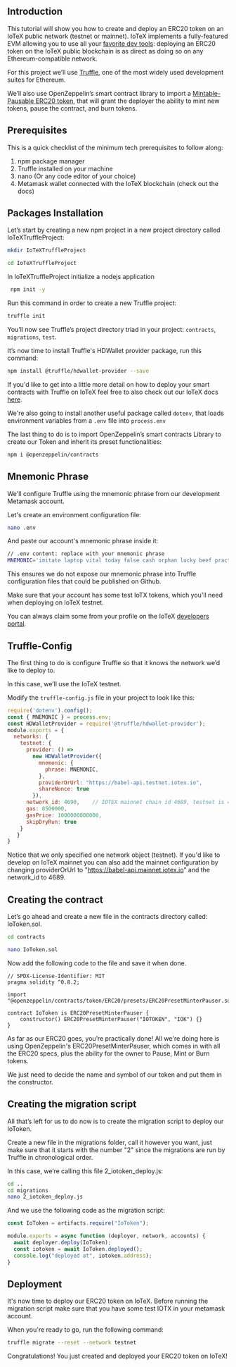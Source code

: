 ## Introduction
This tutorial will show you how to create and deploy an ERC20 token on an IoTeX public network (testnet or mainnet). 
IoTeX implements a fully-featured EVM allowing you to use all your [favorite dev tools](https://docs.iotex.io/dapp-development/web3-development): deploying an ERC20 token on the IoTeX public blockchain is as direct as doing so on any Ethereum-compatible network. 

For this project we’ll use [Truffle](https://trufflesuite.com/), one of the most widely used development suites for Ethereum. 

We’ll also use OpenZeppelin’s smart contract library to import a [Mintable-Pausable ERC20 token](https://github.com/OpenZeppelin/openzeppelin-contracts/blob/master/contracts/token/ERC20/presets/ERC20PresetMinterPauser.sol), that will grant the deployer the ability to mint new tokens, pause the contract, and burn tokens. 

## Prerequisites
This is a quick checklist of the minimum tech prerequisites to follow along: 
1. npm package manager
2. Truffle installed on your machine
3. nano (Or any code editor of your choice)
4. Metamask wallet connected with the IoTeX blockchain (check out the docs)

## Packages Installation
Let’s start by creating a new npm project in a new project directory called IoTeXTruffleProject:

```bash
mkdir IoTeXTruffleProject
```
```bash
cd IoTeXTruffleProject
``` 

In IoTeXTruffleProject initialize a nodejs application

```bash
 npm init -y
```

Run this command in order to create a new Truffle project: 

```bash
truffle init
```

You’ll now see Truffle’s project directory triad in your project: `contracts`, `migrations`, `test`.

It’s now time to install Truffle's HDWallet provider package, run this command: 

```bash
npm install @truffle/hdwallet-provider --save
```

If you'd like to get into a little more detail on how to deploy your smart contracts with Truffle on IoTeX feel free to also check out our IoTeX docs [here](https://docs.iotex.io/dapp-development/web3-development/truffle).

We're also going to install another useful package called `dotenv`, that loads environment variables from a `.env` file into `process.env` 

The last thing to do is to import OpenZeppelin’s smart contracts Library to create our Token and inherit its preset functionalities:

```bash
npm i @openzeppelin/contracts
```

## Mnemonic Phrase

We'll configure Truffle using the mnemonic phrase from our development Metamask account.  

Let's create an environment configuration file:

```bash
nano .env
```

And paste our account's mnemonic phrase inside it:

```bash
// .env content: replace with your mnemonic phrase
MNEMONIC='imitate laptop vital today false cash orphan lucky beef practice today pattern force risk draw pipe mutual ball sleep wet orbit badge song trophy'
```

This ensures we do not expose our mnemonic phrase into Truffle configuration files that could be published on Github.

Make sure that your account has some test IoTX tokens, which you'll need when deploying on IoTeX testnet. 

You can always claim some from your profile on the IoTeX [developers portal](https://developers.iotex.io/). 

## Truffle-Config

The first thing to do is configure Truffle so that it knows the network we’d like to deploy to. 

In this case, we’ll use the IoTeX testnet. 

Modify the `truffle-config.js` file in your project to look like this: 

```javascript
require('dotenv').config();
const { MNEMONIC } = process.env;
const HDWalletProvider = require('@truffle/hdwallet-provider');
module.exports = {
  networks: {
    testnet: {
      provider: () =>
        new HDWalletProvider({
          mnemonic: {
            phrase: MNEMONIC,
          },
          providerOrUrl: "https://babel-api.testnet.iotex.io",
          shareNonce: true
        }),
      network_id: 4690,    // IOTEX mainnet chain id 4689, testnet is 4690
      gas: 8500000,
      gasPrice: 1000000000000,
      skipDryRun: true
    }
   }
}
```

Notice that we only specified one network object (testnet). If you'd like to develop on IoTeX mainnet you can also add the mainnet configuration by changing providerOrUrl to "https://babel-api.mainnet.iotex.io" and the network_id to 4689. 

## Creating the contract 

Let’s go ahead and create a new file in the contracts directory called: IoToken.sol. 

```bash
cd contracts
```
```bash
nano IoToken.sol
```

Now  add the following code to the file and save it when done. 

```solidity
// SPDX-License-Identifier: MIT
pragma solidity ^0.8.2;

import "@openzeppelin/contracts/token/ERC20/presets/ERC20PresetMinterPauser.sol";

contract IoToken is ERC20PresetMinterPauser {
    constructor() ERC20PresetMinterPauser("IOTOKEN", "IOK") {}
}
```

As far as our ERC20 goes, you’re practically done! All we're doing here is using OpenZeppelin's ERC20PresetMinterPauser, which comes in with all the ERC20 specs, plus the ability for the owner to Pause, Mint or Burn tokens. 

We just need to decide the name and symbol of our token and put them in the constructor. 

## Creating the migration script

All that’s left for us to do now is to create the migration script to deploy our IoToken. 

Create a new file in the migrations folder, call it however you want, just make sure that it starts with the number "2" since the migrations are run by Truffle in chronological order. 

In this case, we’re calling this file 2_iotoken_deploy.js: 

```bash
cd ..
cd migrations
nano 2_iotoken_deploy.js
```

And we use the following code as the migration script:

```javascript
const IoToken = artifacts.require("IoToken");

module.exports = async function (deployer, network, accounts) {
  await deployer.deploy(IoToken);
  const iotoken = await IoToken.deployed();
  console.log("deployed at", iotoken.address);
}
```

## Deployment
It's now time to deploy our ERC20 token on IoTeX. Before running the migration script make sure that you have some test IOTX in your metamask account. 

When you're ready to go, run the following command: 

```bash
truffle migrate --reset --network testnet
```

Congratulations! You just created and deployed your ERC20 token on IoTeX! 
